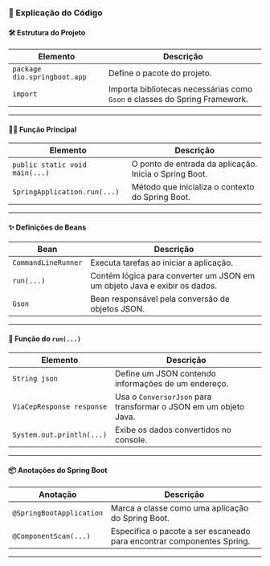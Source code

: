 
### 📖 Explicação do Código

#### 🛠 Estrutura do Projeto
| Elemento                     | Descrição                                                                 |
|------------------------------|---------------------------------------------------------------------------|
| `package dio.springboot.app` | Define o pacote do projeto.                                               |
| `import`                     | Importa bibliotecas necessárias como `Gson` e classes do Spring Framework.|

---

#### 🏃‍♂️ Função Principal
| Elemento                          | Descrição                                                                                       |
|-----------------------------------|-------------------------------------------------------------------------------------------------|
| `public static void main(...)`    | O ponto de entrada da aplicação. Inicia o Spring Boot.                                          |
| `SpringApplication.run(...)`      | Método que inicializa o contexto do Spring Boot.                                               |

---

#### ✨ Definições de Beans
| Bean                           | Descrição                                                                 |
|--------------------------------|---------------------------------------------------------------------------|
| `CommandLineRunner`            | Executa tarefas ao iniciar a aplicação.                                   |
| `run(...)`                     | Contém lógica para converter um JSON em um objeto Java e exibir os dados.|
| `Gson`                         | Bean responsável pela conversão de objetos JSON.                         |

---

#### 🌟 Função do `run(...)`
| Elemento                       | Descrição                                                                 |
|--------------------------------|---------------------------------------------------------------------------|
| `String json`                  | Define um JSON contendo informações de um endereço.                       |
| `ViaCepResponse response`      | Usa o `ConversorJson` para transformar o JSON em um objeto Java.          |
| `System.out.println(...)`      | Exibe os dados convertidos no console.                                    |

---

#### 📦 Anotações do Spring Boot
| Anotação                       | Descrição                                                                 |
|--------------------------------|---------------------------------------------------------------------------|
| `@SpringBootApplication`       | Marca a classe como uma aplicação do Spring Boot.                         |
| `@ComponentScan(...)`          | Especifica o pacote a ser escaneado para encontrar componentes Spring.    |

---

